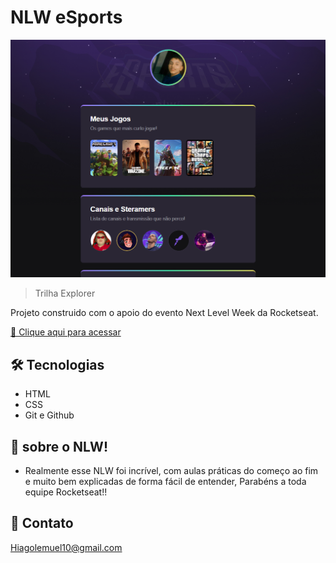 # NLW eSports

![preview](./.github/preview.png.png)

> Trilha Explorer

Projeto construido com o apoio do evento Next Level Week da Rocketseat.

[🔗 Clique aqui para acessar](https://hiagolemuel.github.io/NLW--Rocketseat/)


## 🛠️ Tecnologias

- HTML
- CSS
- Git e Github

## 🤯 sobre o NLW!

- Realmente esse NLW foi incrível, com aulas práticas do começo ao fim e muito bem explicadas de forma fácil de entender, Parabéns a toda equipe Rocketseat!!

## 💬 Contato

Hiagolemuel10@gmail.com